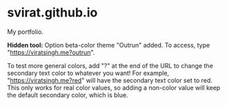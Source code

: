 # svirat.github.io
My portfolio.

**Hidden tool:**
Option beta-color theme "Outrun" added. To access, type "https://viratsingh.me?outrun".

To test more general colors, add "?<colorName>" at the end of the URL to change the secondary text color to whatever you want!
For example, "https://viratsingh.me?red" will have the secondary text color set to red. This only works for real color values, so adding a non-color value will keep the default secondary color, which is blue.
